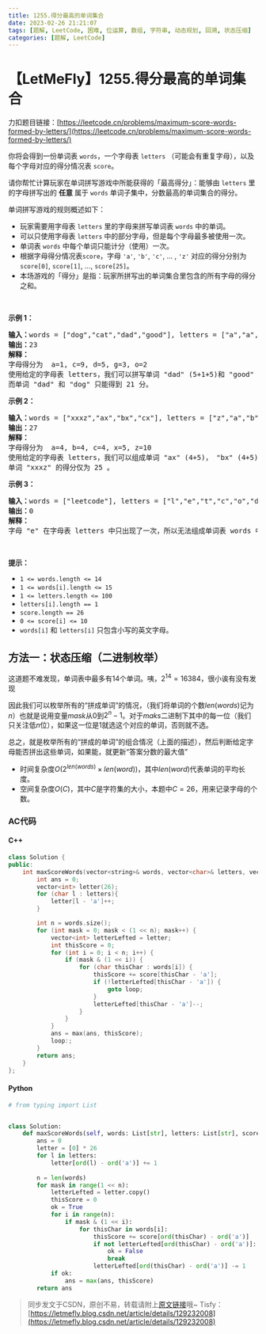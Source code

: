 ```yaml
---
title: 1255.得分最高的单词集合
date: 2023-02-26 21:21:07
tags: [题解, LeetCode, 困难, 位运算, 数组, 字符串, 动态规划, 回溯, 状态压缩]
categories: [题解, LeetCode]
---
```


# 【LetMeFly】1255.得分最高的单词集合

力扣题目链接：[https://leetcode.cn/problems/maximum-score-words-formed-by-letters/](https://leetcode.cn/problems/maximum-score-words-formed-by-letters/)

<p>你将会得到一份单词表&nbsp;<code>words</code>，一个字母表&nbsp;<code>letters</code>&nbsp;（可能会有重复字母），以及每个字母对应的得分情况表&nbsp;<code>score</code>。</p>

<p>请你帮忙计算玩家在单词拼写游戏中所能获得的「最高得分」：能够由&nbsp;<code>letters</code>&nbsp;里的字母拼写出的&nbsp;<strong>任意</strong>&nbsp;属于 <code>words</code>&nbsp;单词子集中，分数最高的单词集合的得分。</p>

<p>单词拼写游戏的规则概述如下：</p>

<ul>
	<li>玩家需要用字母表&nbsp;<code>letters</code> 里的字母来拼写单词表&nbsp;<code>words</code>&nbsp;中的单词。</li>
	<li>可以只使用字母表&nbsp;<code>letters</code> 中的部分字母，但是每个字母最多被使用一次。</li>
	<li>单词表 <code>words</code>&nbsp;中每个单词只能计分（使用）一次。</li>
	<li>根据字母得分情况表<code>score</code>，字母 <code>&#39;a&#39;</code>,&nbsp;<code>&#39;b&#39;</code>,&nbsp;<code>&#39;c&#39;</code>, ... ,&nbsp;<code>&#39;z&#39;</code> 对应的得分分别为 <code>score[0]</code>, <code>score[1]</code>,&nbsp;...,&nbsp;<code>score[25]</code>。</li>
	<li>本场游戏的「得分」是指：玩家所拼写出的单词集合里包含的所有字母的得分之和。</li>
</ul>

<p>&nbsp;</p>

<p><strong>示例 1：</strong></p>

<pre><strong>输入：</strong>words = [&quot;dog&quot;,&quot;cat&quot;,&quot;dad&quot;,&quot;good&quot;], letters = [&quot;a&quot;,&quot;a&quot;,&quot;c&quot;,&quot;d&quot;,&quot;d&quot;,&quot;d&quot;,&quot;g&quot;,&quot;o&quot;,&quot;o&quot;], score = [1,0,9,5,0,0,3,0,0,0,0,0,0,0,2,0,0,0,0,0,0,0,0,0,0,0]
<strong>输出：</strong>23
<strong>解释：</strong>
字母得分为  a=1, c=9, d=5, g=3, o=2
使用给定的字母表 letters，我们可以拼写单词 &quot;dad&quot; (5+1+5)和 &quot;good&quot; (3+2+2+5)，得分为 23 。
而单词 &quot;dad&quot; 和 &quot;dog&quot; 只能得到 21 分。</pre>

<p><strong>示例 2：</strong></p>

<pre><strong>输入：</strong>words = [&quot;xxxz&quot;,&quot;ax&quot;,&quot;bx&quot;,&quot;cx&quot;], letters = [&quot;z&quot;,&quot;a&quot;,&quot;b&quot;,&quot;c&quot;,&quot;x&quot;,&quot;x&quot;,&quot;x&quot;], score = [4,4,4,0,0,0,0,0,0,0,0,0,0,0,0,0,0,0,0,0,0,0,0,5,0,10]
<strong>输出：</strong>27
<strong>解释：</strong>
字母得分为  a=4, b=4, c=4, x=5, z=10
使用给定的字母表 letters，我们可以组成单词 &quot;ax&quot; (4+5)， &quot;bx&quot; (4+5) 和 &quot;cx&quot; (4+5) ，总得分为 27 。
单词 &quot;xxxz&quot; 的得分仅为 25 。</pre>

<p><strong>示例 3：</strong></p>

<pre><strong>输入：</strong>words = [&quot;leetcode&quot;], letters = [&quot;l&quot;,&quot;e&quot;,&quot;t&quot;,&quot;c&quot;,&quot;o&quot;,&quot;d&quot;], score = [0,0,1,1,1,0,0,0,0,0,0,1,0,0,1,0,0,0,0,1,0,0,0,0,0,0]
<strong>输出：</strong>0
<strong>解释：</strong>
字母 &quot;e&quot; 在字母表 letters 中只出现了一次，所以无法组成单词表 words 中的单词。</pre>

<p>&nbsp;</p>

<p><strong>提示：</strong></p>

<ul>
	<li><code>1 &lt;= words.length &lt;= 14</code></li>
	<li><code>1 &lt;= words[i].length &lt;= 15</code></li>
	<li><code>1 &lt;= letters.length &lt;= 100</code></li>
	<li><code>letters[i].length == 1</code></li>
	<li><code>score.length ==&nbsp;26</code></li>
	<li><code>0 &lt;= score[i] &lt;= 10</code></li>
	<li><code>words[i]</code>&nbsp;和&nbsp;<code>letters[i]</code>&nbsp;只包含小写的英文字母。</li>
</ul>


    
## 方法一：状态压缩（二进制枚举）

这道题不难发现，单词表中最多有14个单词。咦，$2^{14}=16384$，很小诶有没有发现

因此我们可以枚举所有的“拼成单词”的情况，（我们将单词的个数$len(words)$记为$n$）也就是说用变量$mask$从$0$到$2^{n} - 1$。对于$maks$二进制下其中的每一位（我们只关注低$n$位），如果这一位是1就选这个对应的单词，否则就不选。

总之，就是枚举所有的“拼成的单词”的组合情况（上面的描述），然后判断给定字母能否拼出这些单词，如果能，就更新“答案分数的最大值”

+ 时间复杂度$O(2^{len(words)}\times len(word))$，其中$len(word)$代表单词的平均长度。
+ 空间复杂度$O(C)$，其中$C$是字符集的大小，本题中$C=26$，用来记录字母的个数。

### AC代码

#### C++

```cpp
class Solution {
public:
    int maxScoreWords(vector<string>& words, vector<char>& letters, vector<int>& score) {
        int ans = 0;
        vector<int> letter(26);
        for (char l : letters){
            letter[l - 'a']++;
        }

        int n = words.size();
        for (int mask = 0; mask < (1 << n); mask++) {
            vector<int> letterLefted = letter;
            int thisScore = 0;
            for (int i = 0; i < n; i++) {
                if (mask & (1 << i)) {
                    for (char thisChar : words[i]) {
                        thisScore += score[thisChar - 'a'];
                        if (!letterLefted[thisChar - 'a']) {
                            goto loop;
                        }
                        letterLefted[thisChar - 'a']--;
                    }
                }
            }
            ans = max(ans, thisScore);
            loop:;
        }
        return ans;
    }
};
```

#### Python

```python
# from typing import List


class Solution:
    def maxScoreWords(self, words: List[str], letters: List[str], score: List[int]) -> int:
        ans = 0
        letter = [0] * 26
        for l in letters:
            letter[ord(l) - ord('a')] += 1
        
        n = len(words)
        for mask in range(1 << n):
            letterLefted = letter.copy()
            thisScore = 0
            ok = True
            for i in range(n):
                if mask & (1 << i):
                    for thisChar in words[i]:
                        thisScore += score[ord(thisChar) - ord('a')]
                        if not letterLefted[ord(thisChar) - ord('a')]:
                            ok = False
                            break
                        letterLefted[ord(thisChar) - ord('a')] -= 1
            if ok:
                ans = max(ans, thisScore)
        return ans
```

> 同步发文于CSDN，原创不易，转载请附上[原文链接](https://blog.letmefly.xyz/2023/02/26/LeetCode%201255.%E5%BE%97%E5%88%86%E6%9C%80%E9%AB%98%E7%9A%84%E5%8D%95%E8%AF%8D%E9%9B%86%E5%90%88/)哦~
> Tisfy：[https://letmefly.blog.csdn.net/article/details/129232008](https://letmefly.blog.csdn.net/article/details/129232008)
